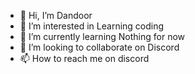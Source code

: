 - 👋 Hi, I’m Dandoor
- 👀 I’m interested in Learning coding
- 🌱 I’m currently learning Nothing for now
- 💞️ I’m looking to collaborate on Discord
- 📫 How to reach me on discord

<!---
HaroofOP/HaroofOP is a ✨ special ✨ repository because its `README.md` (this file) appears on your GitHub profile.
You can click the Preview link to take a look at your changes.
--->
